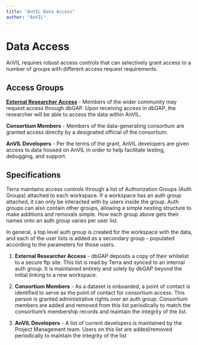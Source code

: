 ```yaml
---
title: "AnVIL Data Access"
author: "AnVIL"
---
```


# Data Access 

<hero small>AnVIL requires robust access controls that can selectively grant access to a number of groups with different access request requirements.</hero>


## Access Groups

**[External Researcher Access](/data/data-access/dbgap-access-guide)** - Members of the wider community may request access through dbGAP. Upon receiving access in dbGAP, the researcher will be able to access the data within AnVIL.

**Consortium Members** - Members of the data-generating consortium are granted access directly by a designated official of the consortium.

**AnVIL Developers** - Per the terms of the grant, AnVIL developers are given access to data housed on AnVIL in order to help facilitate testing, debugging, and support. 

## Specifications
Terra maintains access controls through a list of Authorization Groups (Auth Groups) attached to each workspace. If a workspace has an auth group attached, it can only be interacted with by users inside the group. Auth groups can also contain other groups, allowing a simple nesting structure to make additions and removals simple. How each group above gets their names onto an auth group varies per user list. 

In general, a top level auth group is created for the workspace with the data, and each of the user lists is added as a secondary group - populated according to the parameters for those users.

1. **External Researcher Access** - dbGAP deposits a copy of their whitelist to a secure ftp site. This list is read by Terra and synced to an internal auth group. It is maintained entirely and solely by dbGAP beyond the initial linking to a new workspace.

1. **Consortium Members** - As a dataset is onboarded, a point of contact is identified to serve as the point of contact for consortium access. This person is granted administrative rights over an auth group. Consortium members are added and removed from this list periodically to match the consortium’s membership records and maintain the integrity of the list.

1. **AnVIL Developers** - A list of current developers is maintained by the Project Management team. Users on this list are added/removed periodically to maintain the integrity of the list




